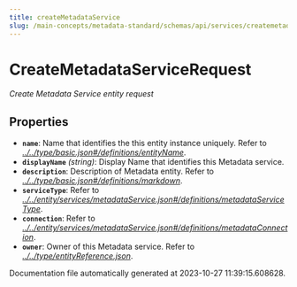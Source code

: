 ```yaml
---
title: createMetadataService
slug: /main-concepts/metadata-standard/schemas/api/services/createmetadataservice
---
```


# CreateMetadataServiceRequest

*Create Metadata Service entity request*

## Properties

- **`name`**: Name that identifies the this entity instance uniquely. Refer to *[../../type/basic.json#/definitions/entityName](#/../type/basic.json#/definitions/entityName)*.
- **`displayName`** *(string)*: Display Name that identifies this Metadata service.
- **`description`**: Description of Metadata entity. Refer to *[../../type/basic.json#/definitions/markdown](#/../type/basic.json#/definitions/markdown)*.
- **`serviceType`**: Refer to *[../../entity/services/metadataService.json#/definitions/metadataServiceType](#/../entity/services/metadataService.json#/definitions/metadataServiceType)*.
- **`connection`**: Refer to *[../../entity/services/metadataService.json#/definitions/metadataConnection](#/../entity/services/metadataService.json#/definitions/metadataConnection)*.
- **`owner`**: Owner of this Metadata service. Refer to *[../../type/entityReference.json](#/../type/entityReference.json)*.


Documentation file automatically generated at 2023-10-27 11:39:15.608628.
